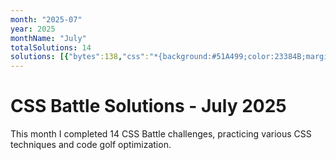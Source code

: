 ```yaml
---
month: "2025-07"
year: 2025
monthName: "July"
totalSolutions: 14
solutions: [{"bytes":138,"css":"*{background:#51A499;color:23384B;margin:50 120;border-left:5em dotted;*{border-inline:5em solid;border-left-color:#0000;margin:40 0 20-80","date":"2025-07-01","difficulty":"medium","has_image":true,"screenshot":"target-1-comparison.png","target":182},{"bytes":182,"css":"*{background:#EFF8FE;+*{margin:50 50 40 40;border:solid#4F77FF;border-width:0 0 10 10;display:flex}p{background:#4F77FF;margin:var(--t,60)0 0 30;width:60;+p{width:50;--t:0;+p{--t:100","date":"2025-07-02","difficulty":"medium","has_image":true,"screenshot":"target-1-comparison.png","target":183},{"bytes":177,"css":"html{background:#CE636F;border-top:10ch solid#F7BED9;p{margin:-168 72;padding:120;border-radius:5ch;background:repeating-conic-gradient(#B44141 0 25%,#F7BED9 0 50%)0 0/20ch 20ch","date":"2025-07-03","difficulty":"medium","has_image":true,"screenshot":"target-1-comparison.png","target":184},{"bytes":208,"css":"p{margin:-10 57;padding:23% 0;border-inline:var(--b,60px)solid#D9D9D9;+p{margin:10 137;--b:55px;img{background:radial-gradient( at bottom,#D9D9D9 0 39.3%,#000 0 70.7%,#0000 0);padding:67.5 135;margin:-243-135","date":"2025-07-04","difficulty":"easy","has_image":true,"screenshot":"target-1-comparison.png","target":185},{"bytes":116,"css":"\u0026amp;{border-radius:5vw;box-shadow:0 0 0 2in#F0CD48;margin:110 20}*{border:11q solid#394257;*{margin:16 97%16 28;zoom:.5","date":"2025-07-05","difficulty":"medium","has_image":true,"screenshot":"target-1-comparison.png","target":186},{"bytes":147,"css":"\u0026amp;{color:556D7F;border:5vw solid}*{background:#FADE8B;margin:50 40;*{margin:10 65;box-shadow:0-5em,0 5em,-50vh 95px,50vh 95px,-50vh -95px,50vh -95px","date":"2025-07-06","difficulty":"medium","has_image":true,"screenshot":"target-1-comparison.png","target":187},{"bytes":124,"css":"\u0026amp;{background:#32295A;border-radius:3in;border:250px solid#48BF7D}p{border:5ch solid #32295A;margin:-298;width:370;height:270","date":"2025-07-07","difficulty":"medium","has_image":true,"screenshot":"target-1-comparison.png","target":188},{"bytes":125,"css":"*{--t:32q solid#8CB457;background:#085328}\u0026amp;{margin:30 50;border-block:var(--t);*{height:180;margin:0 30;border-inline:var(--t","date":"2025-07-08","difficulty":"medium","has_image":true,"screenshot":"target-1-comparison.png","target":189},{"bytes":184,"css":"*{color:#2E312B;background:#D9D9D9;box-shadow:30vw 30vw 0 5ch,-30vw 30vw 0 5ch,30vw -30vw 0 5ch,-30vw -30vw 0 5ch;*{background:#2E312B;padding:16;margin:110 40%;border:5vw solid#7AA70A","date":"2025-07-09","difficulty":"medium","has_image":true,"screenshot":"target-1-comparison.png","target":190},{"bytes":242,"css":"*{margin:40 115;background:#7AA70A;border:solid#fff;border-width:var(--b,5ch 0);border-radius:var(--r,5ch 5ch 70px);*{margin:0 60 60 0;--b:0 0 5ch 5ch;--r:0 0 0 30px}p{position:fixed;--b:5ch 5ch 5ch 0;margin:40 30;padding:30;--r:0 70px 70px 0","date":"2025-07-10","difficulty":"easy","has_image":true,"screenshot":"target-1-comparison.png","target":191},{"bytes":205,"css":"\u0026amp;{background:#F7BED9;border:5ch dotted#F069AB;margin:25%60 25%30;padding:6 73;p{position:fixed;color:EC0076;border:solid;border-radius:1in;border-width:20 50;margin:6-61;box-shadow:60vh 0,60vh -20vh,0-20vh","date":"2025-07-11","difficulty":"easy","has_image":true,"screenshot":"target-1-comparison.png","target":192},{"bytes":166,"css":"\u0026amp;{outline:5ch solid#504B72}*{--a:#FFFBCC;--b:#504B72;margin:40;background:linear-gradient(var(--a)15vw,var(--b)0 5em)0 0/1q 5em;*{margin:0 100;--a:#504B72;--b:#FFFBCC","date":"2025-07-12","difficulty":"medium","has_image":true,"screenshot":"target-1-comparison.png","target":193},{"bytes":84,"css":"\u0026amp;{background:conic-gradient(at 30px 5em,#48BF7D 0 75%,#FFF 75%100%)5vh 5vh/42.5%95px","date":"2025-07-13","difficulty":"hard","has_image":true,"screenshot":"target-1-comparison.png","target":194},{"bytes":174,"css":"\u0026amp;{margin:23 25 110;background:radial-gradient(1q at 50%0,#CEEDFF 50vh,#0000),radial-gradient(1q at 50%29vh,#2BBBF3 175px,#0000)no-repeat,#CEEDFF;box-shadow:inset 0-5em#05476C","date":"2025-07-14","difficulty":"medium","has_image":true,"screenshot":"target-1-comparison.png","target":195}]
---
```


# CSS Battle Solutions - July 2025

This month I completed 14 CSS Battle challenges, practicing various CSS techniques and code golf optimization.

